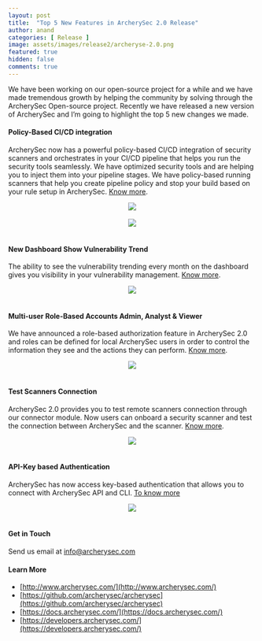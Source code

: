 ```yaml
---
layout: post
title:  "Top 5 New Features in ArcherySec 2.0 Release"
author: anand
categories: [ Release ]
image: assets/images/release2/archeryse-2.0.png
featured: true
hidden: false
comments: true
---
```


We have been working on our open-source project for a while and we have made tremendous growth by helping the community by solving through the ArcherySec Open-source project. Recently we have released a new version of ArcherySec and I’m going to highlight the top 5 new changes we made.

#### Policy-Based CI/CD integration

ArcherySec now has a powerful policy-based CI/CD integration of security scanners and orchestrates in your CI/CD pipeline that helps you run the security tools seamlessly. We have optimized security tools and are helping you to inject them into your pipeline stages. We have policy-based running scanners that help you create pipeline policy and stop your build based on your rule setup in ArcherySec. [Know more](https://docs.archerysec.com/docs/cicd_scans).

<center><div class="img-border" style="width: 70%;"><img src="/assets/images/release2/cicd2.png"></div></center>

<br>

<center><div class="img-border" style="width: 70%;"><img src="/assets/images/release2/cicd.png"></div></center>

<br>

#### New Dashboard Show Vulnerability Trend

The ability to see the vulnerability trending every month on the dashboard gives you visibility in your vulnerability management. [Know more](https://docs.archerysec.com/docs/dashboard).

<center><div class="img-border" style="width: 70%;"><img src="/assets/images/release2/DASH.png"></div></center>

<br>

#### Multi-user Role-Based Accounts Admin, Analyst & Viewer

We have announced a role-based authorization feature in ArcherySec 2.0 and roles can be defined for local ArcherySec users in order to control the information they see and the actions they can perform. [Know more](https://docs.archerysec.com/docs/users).

<center><div class="img-border" style="width: 70%;"><img src="/assets/images/release2/USERS.png"></div></center>

<br>

#### Test Scanners Connection

ArcherySec 2.0 provides you to test remote scanners connection through our connector module. Now users can onboard a security scanner and test the connection between ArcherySec and the scanner. [Know more](https://docs.archerysec.com/docs/connectors-basic).

<center><div class="img-border" style="width: 70%;"><img src="/assets/images/release2/connectors.png"></div></center>

<br> 

#### API-Key based Authentication

ArcherySec has now access key-based authentication that allows you to connect with ArcherySec API and CLI. [To know more](https://docs.archerysec.com/)

<center><div class="img-border" style="width: 70%;"><img src="/assets/images/release2/ACCESS-KEY.png"></div></center>

<br>

#### Get in Touch 

Send us email at [info@archerysec.com](info@archerysec.com)

#### Learn More

- [http://www.archerysec.com/](http://www.archerysec.com/)
- [https://github.com/archerysec/archerysec](https://github.com/archerysec/archerysec)
- [https://docs.archerysec.com/](https://docs.archerysec.com/)
- [https://developers.archerysec.com/](https://developers.archerysec.com/)



